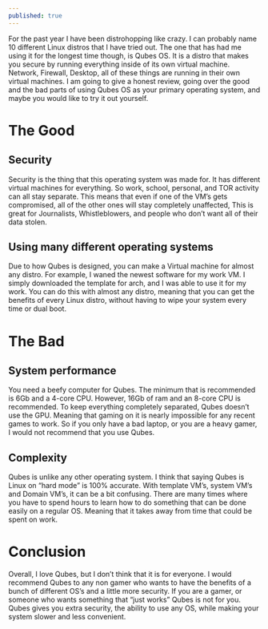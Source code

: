 ```yaml
---
published: true
---
```





For the past year I have been distrohopping like crazy. I can probably name 10 different Linux distros that I have tried out. The one that has had me using it for the longest time though, is Qubes OS. It is a distro that makes you secure by running everything inside of its own virtual machine. Network, Firewall, Desktop, all of these things are running in their own virtual machines. I am going to give a honest review, going over the good and the bad parts of using Qubes OS as your primary operating system, and maybe you would like to try it out yourself. 


# The Good


## Security 

Security is the thing that this operating system was made for. It has different virtual machines for everything. So work, school, personal, and TOR activity can all stay separate. This means that even if one of the VM’s gets compromised, all of the other ones will stay completely unaffected, This is great for Journalists, Whistleblowers, and people who don’t want all of their data stolen. 

## Using many different operating systems 

Due to how Qubes is designed, you can make a Virtual machine for almost any distro. For example, I waned the newest software for my work VM. I simply downloaded the template for arch, and I was able to use it for my work. You can do this with almost any distro, meaning that you can get the benefits of every Linux distro, without having to wipe your system every time or dual boot. 


# The Bad

## System performance 

You need a beefy computer for Qubes. The minimum that is recommended is 6Gb and a 4-core CPU. However, 16Gb of ram and an 8-core CPU is recommended. To keep everything completely separated, Qubes doesn’t use the GPU. Meaning that gaming on it is nearly impossible for any recent games to work. So if you only have a bad laptop, or you are a heavy gamer, I would not recommend that you use Qubes. 

## Complexity 

Qubes is unlike any other operating system. I think that saying Qubes is Linux on “hard mode” is 100% accurate. With template VM’s, system VM’s and Domain VM’s, it can be a bit confusing. There are many times where you have to spend hours to learn how to do something that can be done easily on a regular OS. Meaning that it takes away from time that could be spent on work. 


# Conclusion 

Overall, I love Qubes, but I don’t think that it is for everyone. I would recommend Qubes to any non gamer who wants to have the benefits of a bunch of different OS’s and a little more security. If you are a gamer, or someone who wants something that “just works” Qubes is not for you. Qubes gives you extra security, the ability to use any OS, while making your system slower and less convenient.
